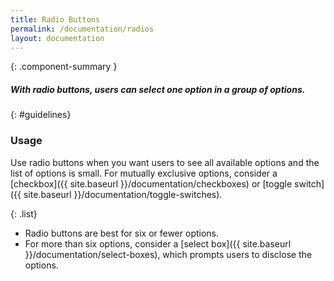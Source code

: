 ```yaml
---
title: Radio Buttons
permalink: /documentation/radios
layout: documentation
---
```


{: .component-summary }
##### With radio buttons, users can select one option in a group of options.  

<clr-radios-demo></clr-radios-demo>

{: #guidelines}
### Usage

Use radio buttons when you want users to see all available options and the list of options is small.  For mutually exclusive options, consider a [checkbox]({{ site.baseurl }}/documentation/checkboxes) or [toggle switch]({{ site.baseurl }}/documentation/toggle-switches).

{: .list}
- Radio buttons are best for six or fewer options.
- For more than six options, consider a [select box]({{ site.baseurl }}/documentation/select-boxes), which prompts users to disclose the options.  
